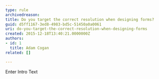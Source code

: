 ```yaml
---
type: rule
archivedreason: 
title: Do you target the correct resolution when designing forms?
guid: d5ff1167-3ed8-4983-bd5c-51450a0a0061
uri: do-you-target-the-correct-resolution-when-designing-forms
created: 2015-12-18T13:40:21.0000000Z
authors:
- id: 1
  title: Adam Cogan
related: []

---
```



Enter Intro Text
<br><excerpt class='endintro'></excerpt><br>



